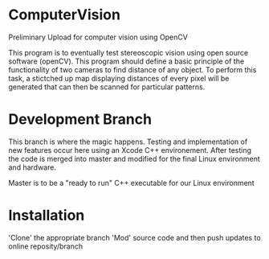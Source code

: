 # ComputerVision
Preliminary Upload for computer vision using OpenCV

  This program is to eventually test stereoscopic vision using open source software (openCV). 
  This program should define a basic principle of the functionality of two cameras to find 
  distance of any object. To perform this task, a stictched up map displaying distances of 
  every pixel will be generated that can then be scanned for particular patterns.

# Development Branch
  This branch is where the magic happens. Testing and implementation of new features occur here using an Xcode C++ environement. After testing the code is merged into master and modified for the final Linux environment and hardware.

  Master is to be a "ready to run" C++ executable for our Linux environment

# Installation
  'Clone' the appropriate branch
  'Mod' source code and then push updates to online reposity/branch

